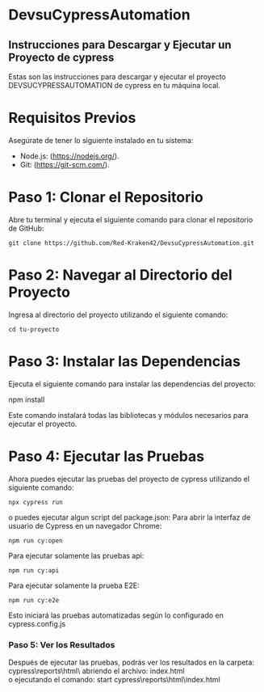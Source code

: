 # DevsuCypressAutomation

## Instrucciones para Descargar y Ejecutar un Proyecto de cypress

Estas son las instrucciones para descargar y ejecutar el proyecto DEVSUCYPRESSAUTOMATION de cypress en tu máquina local.

# Requisitos Previos

Asegúrate de tener lo siguiente instalado en tu sistema:

- Node.js: (https://nodejs.org/).
- Git: (https://git-scm.com/).

# Paso 1: Clonar el Repositorio

Abre tu terminal y ejecuta el siguiente comando para clonar el repositorio de GitHub:

    git clone https://github.com/Red-Kraken42/DevsuCypressAutomation.git

# Paso 2: Navegar al Directorio del Proyecto

Ingresa al directorio del proyecto utilizando el siguiente comando:

    cd tu-proyecto

# Paso 3: Instalar las Dependencias

Ejecuta el siguiente comando para instalar las dependencias del proyecto:

npm install

Este comando instalará todas las bibliotecas y módulos necesarios para ejecutar el proyecto.

# Paso 4: Ejecutar las Pruebas

Ahora puedes ejecutar las pruebas del proyecto de cypress utilizando el siguiente comando:

    npx cypress run
    
o puedes ejecutar algun script del package.json:
Para abrir la interfaz de usuario de Cypress en un navegador Chrome: 
    
    npm run cy:open
    
Para ejecutar solamente las pruebas api:
    
    npm run cy:api
    
Para ejecutar solamente la prueba E2E:
    
    npm run cy:e2e
    
Esto iniciará las pruebas automatizadas según lo configurado en cypress.config.js

### Paso 5: Ver los Resultados

Después de ejecutar las pruebas, podrás ver los resultados en la carpeta: cypress\reports\html\ abriendo el archivo: index.html  
o ejecutando el comando: 
    start cypress\reports\html\index.html 